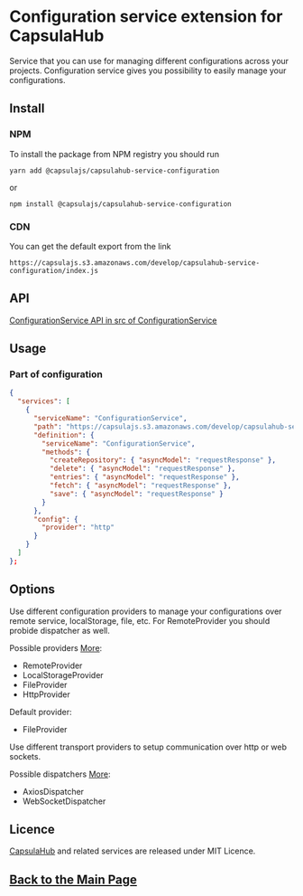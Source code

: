 # Configuration service extension for CapsulaHub

Service that you can use for managing different configurations across your projects.
Configuration service gives you possibility to easily manage your configurations.

## Install

### NPM

To install the package from NPM registry you should run

    yarn add @capsulajs/capsulahub-service-configuration

or

    npm install @capsulajs/capsulahub-service-configuration

### CDN

You can get the default export from the link

    https://capsulajs.s3.amazonaws.com/develop/capsulahub-service-configuration/index.js

## API

[ConfigurationService API in src of ConfigurationService](https://github.com/capsulajs/configuration-service/blob/develop/src/api/ConfigurationService.ts)

## Usage

### Part of configuration

```json
{
  "services": [
    {
      "serviceName": "ConfigurationService",
      "path": "https://capsulajs.s3.amazonaws.com/develop/capsulahub-service-configuration/index.js",
      "definition": {
        "serviceName": "ConfigurationService",
        "methods": {
          "createRepository": { "asyncModel": "requestResponse" },
          "delete": { "asyncModel": "requestResponse" },
          "entries": { "asyncModel": "requestResponse" },
          "fetch": { "asyncModel": "requestResponse" },
          "save": { "asyncModel": "requestResponse" }
        }
      },
      "config": {
        "provider": "http"
      }
    }
  ]
};
```

## Options

Use different configuration providers to manage your configurations over remote service, localStorage, file, etc.
For RemoteProvider you should probide dispatcher as well.

Possible providers [More](https://github.com/capsulajs/configuration-service/tree/develop/src/provider):

-   RemoteProvider
-   LocalStorageProvider
-   FileProvider
-   HttpProvider

Default provider:

-   FileProvider

Use different transport providers to setup communication over http or web sockets.

Possible dispatchers [More](https://github.com/capsulajs/capsulajs-transport-providers):

-   AxiosDispatcher
-   WebSocketDispatcher

## Licence

[CapsulaHub](https://github.com/capsulajs/capsulahub) and related services are released under MIT Licence.

## [Back to the Main Page](../../README.md)
